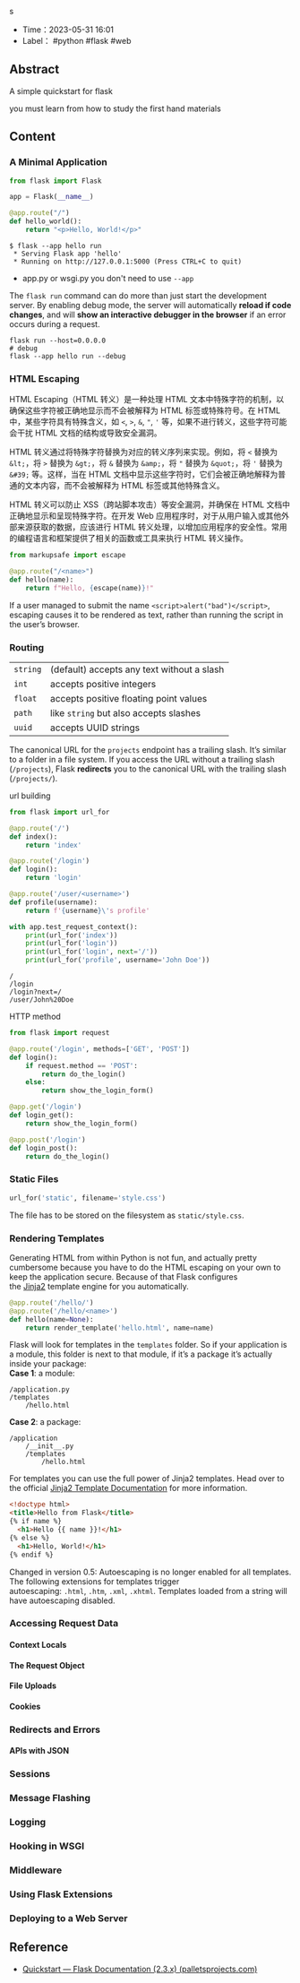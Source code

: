 s

- Time：2023-05-31 16:01
- Label： #python #flask #web

## Abstract

A simple quickstart for flask

you must learn from how to study the first hand materials

## Content

### A Minimal Application

```python
from flask import Flask

app = Flask(__name__)

@app.route("/")
def hello_world():
    return "<p>Hello, World!</p>"
```

```shell
$ flask --app hello run
 * Serving Flask app 'hello'
 * Running on http://127.0.0.1:5000 (Press CTRL+C to quit)
```

- app.py or wsgi.py you don't need to use `--app`

The `flask run` command can do more than just start the development server. By enabling debug mode, the server will automatically **reload if code changes**, and will **show an interactive debugger in the browser** if an error occurs during a request.

```shell
flask run --host=0.0.0.0
# debug
flask --app hello run --debug 
```

### HTML Escaping

HTML Escaping（HTML 转义）是一种处理 HTML 文本中特殊字符的机制，以确保这些字符被正确地显示而不会被解释为 HTML 标签或特殊符号。在 HTML 中，某些字符具有特殊含义，如 `<`, `>`, `&`, `"`, `'` 等，如果不进行转义，这些字符可能会干扰 HTML 文档的结构或导致安全漏洞。

HTML 转义通过将特殊字符替换为对应的转义序列来实现。例如，将 `<` 替换为 `&lt;`，将 `>` 替换为 `&gt;`，将 `&` 替换为 `&amp;`，将 `"` 替换为 `&quot;`，将 `'` 替换为 `&#39;` 等。这样，当在 HTML 文档中显示这些字符时，它们会被正确地解释为普通的文本内容，而不会被解释为 HTML 标签或其他特殊含义。

HTML 转义可以防止 XSS（跨站脚本攻击）等安全漏洞，并确保在 HTML 文档中正确地显示和呈现特殊字符。在开发 Web 应用程序时，对于从用户输入或其他外部来源获取的数据，应该进行 HTML 转义处理，以增加应用程序的安全性。常用的编程语言和框架提供了相关的函数或工具来执行 HTML 转义操作。

```python
from markupsafe import escape

@app.route("/<name>")
def hello(name):
    return f"Hello, {escape(name)}!"
```

If a user managed to submit the name `<script>alert("bad")</script>`, escaping causes it to be rendered as text, rather than running the script in the user’s browser.

### Routing

|          |                                            |
| -------- | ------------------------------------------ |
| `string` | (default) accepts any text without a slash |
| `int`    | accepts positive integers                  |
| `float`  | accepts positive floating point values     |
| `path`   | like `string` but also accepts slashes     |
| `uuid`   | accepts UUID strings                       |

The canonical URL for the `projects` endpoint has a trailing slash. It’s similar to a folder in a file system. If you access the URL without a trailing slash (`/projects`), Flask **redirects** you to the canonical URL with the trailing slash (`/projects/`).

url building

```python
from flask import url_for

@app.route('/')
def index():
    return 'index'

@app.route('/login')
def login():
    return 'login'

@app.route('/user/<username>')
def profile(username):
    return f'{username}\'s profile'

with app.test_request_context():
    print(url_for('index'))
    print(url_for('login'))
    print(url_for('login', next='/'))
    print(url_for('profile', username='John Doe'))
```

```shell
/
/login
/login?next=/
/user/John%20Doe
```

HTTP method

```python
from flask import request

@app.route('/login', methods=['GET', 'POST'])
def login():
    if request.method == 'POST':
        return do_the_login()
    else:
        return show_the_login_form()
```

```python
@app.get('/login')
def login_get():
    return show_the_login_form()

@app.post('/login')
def login_post():
    return do_the_login()
```

### Static Files

```python
url_for('static', filename='style.css')
```

The file has to be stored on the filesystem as `static/style.css`.

### Rendering Templates

Generating HTML from within Python is not fun, and actually pretty cumbersome because you have to do the HTML escaping on your own to keep the application secure. Because of that Flask configures the [Jinja2](https://palletsprojects.com/p/jinja/) template engine for you automatically.

```python
@app.route('/hello/')
@app.route('/hello/<name>')
def hello(name=None):
    return render_template('hello.html', name=name)
```

Flask will look for templates in the `templates` folder. So if your application is a module, this folder is next to that module, if it’s a package it’s actually inside your package:  
**Case 1**: a module:

```
/application.py
/templates
    /hello.html
```

**Case 2**: a package:

```
/application
    /__init__.py
    /templates
        /hello.html
```

For templates you can use the full power of Jinja2 templates. Head over to the official [Jinja2 Template Documentation](https://jinja.palletsprojects.com/templates/) for more information.

```html
<!doctype html>
<title>Hello from Flask</title>
{% if name %}
  <h1>Hello {{ name }}!</h1>
{% else %}
  <h1>Hello, World!</h1>
{% endif %}
```

Changed in version 0.5: Autoescaping is no longer enabled for all templates. The following extensions for templates trigger autoescaping: `.html`, `.htm`, `.xml`, `.xhtml`. Templates loaded from a string will have autoescaping disabled.

### Accessing Request Data

#### Context Locals

#### The Request Object

#### File Uploads

#### Cookies

### Redirects and Errors

#### APIs with JSON

### Sessions

### Message Flashing

### Logging

### Hooking in WSGI

### Middleware

### Using Flask Extensions

### Deploying to a Web Server

## Reference

- [Quickstart — Flask Documentation (2.3.x) (palletsprojects.com)](https://flask.palletsprojects.com/en/2.3.x/quickstart/#a-minimal-application)
